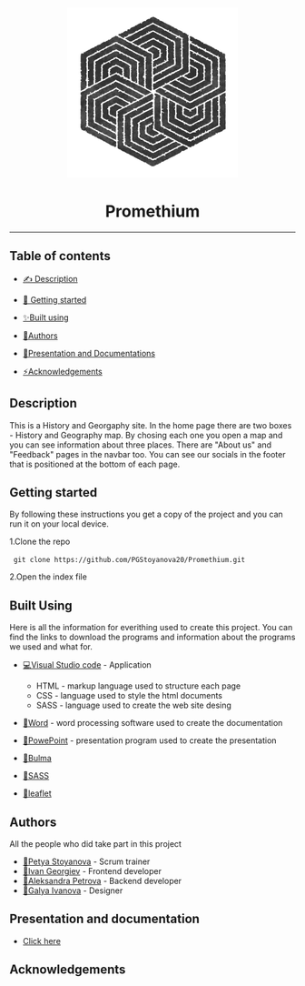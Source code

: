 <p  align="center">
<img height="300" width="300" src="https://github.com/PGStoyanova20/Promethium/blob/main/Images/logo.png" alt="Logo"/>
</p>

<h1 align="center"> Promethium </h1>

<hr>

## Table of contents

- [✍ Description](#description)

- [🏁 Getting started](#gettingStarted)

- [✨Built using](#builtbyusing)

- [🙆Authors](#authors)

- [📘Presentation and Documentations](#documentations)

- [⚡Acknowledgements](#acknowledgements)

## Description <a name="description"></a>

This is a History and Georgaphy site. In the home page there are two boxes - History and Geography map. By chosing each one you open a map and you can see information about three places. There are "About us" and "Feedback" pages in the navbar too. You can see our socials in the footer that is positioned at the bottom of each page.

## Getting started <a name="gettingStarted">
  
By following these instructions you get a copy of the project and you can run it on your local device.   
  
1.Clone the repo
  
``` git clone https://github.com/PGStoyanova20/Promethium.git``` 

2.Open the index file
  
## Built Using <a name="builtbyusing"></a>

Here is all the information for everithing used to create this project. You can find the links to download the programs and information about the programs we used and what for.  
  
- [💻Visual Studio code](https://code.visualstudio.com/download) - Application 
  - HTML - markup language used to structure each page 
  - CSS - language used to style the html documents
  - SASS - language used to create the web site desing  
  
- [💎Word](https://tinyurl.com/mt43tywd) - word processing software used to create the documentation 
  
- [📙PowePoint](https://www.microsoft.com/bg-bg/microsoft-365/powerpoint) - presentation program used to create the presentation

- [🤖Bulma](https://bulma.io/documentation/form/)
  
- [🤖SASS](https://sass-lang.com/)
  
- [🤖leaflet](https://leafletjs.com/SlavaUkraini/download.html)  
  
## Authors <a name = "authors"></a>
  All the people who did take part in this project

- [👧Petya Stoyanova](https://github.com/PGStoyanova20) - Scrum trainer  
- [👦Ivan Georgiev](https://github.com/IKGeorgiev20) - Frontend developer
- [👧Aleksandra Petrova](https://github.com/APPetrova20) - Backend developer   
- [👧Galya Ivanova](https://github.com/GAIvanova20) - Designer

## Presentation and documentation <a name = "documentations"></a>
  
- [Click here](https://github.com/PGStoyanova/Promethium-Docs)


## Acknowledgements <a name = "acknowledgements"></a>




  
  
  
  
  
  
  
  
  
